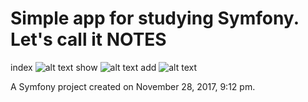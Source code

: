 Simple app for studying Symfony. Let's call it NOTES
=====
index
![alt text](http://img.netpeak.ua/dante/2017-12-02_afd120.png)
show
![alt text](http://img.netpeak.ua/dante/2017-12-02_6a3015.png)
add
![alt text](http://img.netpeak.ua/dante/2017-12-02_a604e7.png)

A Symfony project created on November 28, 2017, 9:12 pm.
